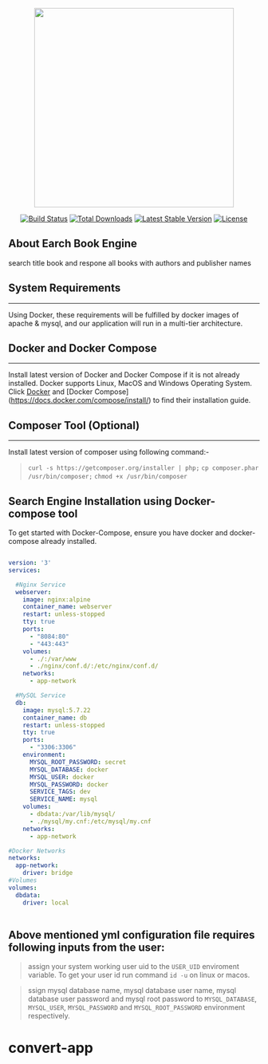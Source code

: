 <p align="center"><a href="https://laravel.com" target="_blank"><img src="https://raw.githubusercontent.com/laravel/art/master/logo-lockup/5%20SVG/2%20CMYK/1%20Full%20Color/laravel-logolockup-cmyk-red.svg" width="400"></a></p>

<p align="center">
<a href="https://travis-ci.org/laravel/framework"><img src="https://travis-ci.org/laravel/framework.svg" alt="Build Status"></a>
<a href="https://packagist.org/packages/laravel/framework"><img src="https://img.shields.io/packagist/dt/laravel/framework" alt="Total Downloads"></a>
<a href="https://packagist.org/packages/laravel/framework"><img src="https://img.shields.io/packagist/v/laravel/framework" alt="Latest Stable Version"></a>
<a href="https://packagist.org/packages/laravel/framework"><img src="https://img.shields.io/packagist/l/laravel/framework" alt="License"></a>
</p>

## About Earch Book Engine
search title book and respone all books with authors and publisher names 

## System Requirements
-------------------

 Using Docker, these requirements will be fulfilled by docker images of apache & mysql, and our application will run in a multi-tier architecture.

## Docker and Docker Compose
-----------------------------

Install latest version of Docker and Docker Compose if it is not already installed. Docker supports Linux, MacOS and Windows Operating System. Click [Docker](https://docs.docker.com/install/) and [Docker Compose] (https://docs.docker.com/compose/install/) to find their installation guide.



## Composer Tool (Optional)
-----------------

Install latest version of composer using following command:-

> `curl -s https://getcomposer.org/installer | php;` 
> `cp composer.phar /usr/bin/composer;` 
> `chmod +x /usr/bin/composer`

Search Engine Installation using Docker-compose tool
----------------------------------------------

To get started with Docker-Compose, ensure you have docker and docker-compose already installed. 


```yml

version: '3'
services:

  #Nginx Service
  webserver:
    image: nginx:alpine
    container_name: webserver
    restart: unless-stopped
    tty: true
    ports:
      - "8084:80"
      - "443:443"
    volumes:
      - ./:/var/www
      - ./nginx/conf.d/:/etc/nginx/conf.d/
    networks:
      - app-network

  #MySQL Service
  db:
    image: mysql:5.7.22
    container_name: db
    restart: unless-stopped
    tty: true
    ports:
      - "3306:3306"
    environment:
      MYSQL_ROOT_PASSWORD: secret
      MYSQL_DATABASE: docker
      MYSQL_USER: docker
      MYSQL_PASSWORD: docker
      SERVICE_TAGS: dev
      SERVICE_NAME: mysql
    volumes:
      - dbdata:/var/lib/mysql/
      - ./mysql/my.cnf:/etc/mysql/my.cnf
    networks:
      - app-network

#Docker Networks
networks:
  app-network:
    driver: bridge
#Volumes
volumes:
  dbdata:
    driver: local
   


```


## Above mentioned yml configuration file requires following inputs from the user:


> assign your system working user uid to the `USER_UID` enviroment variable. To get your user id run command `id -u` on linux or macos.

> ssign mysql database name, mysql database user name, mysql database user password and mysql root password to `MYSQL_DATABASE`, `MYSQL_USER`, `MYSQL_PASSWORD` and `MYSQL_ROOT_PASSWORD` environment respectively.
# convert-app
